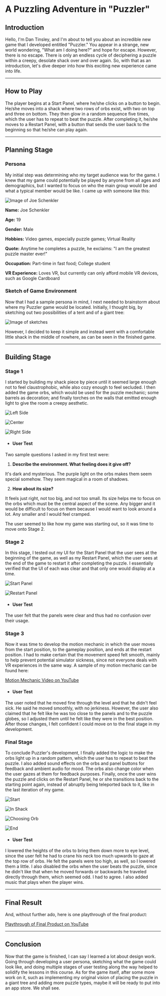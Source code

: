 # A Puzzling Adventure in "Puzzler"

## Introduction

Hello, I'm Dan Tinsley, and I'm about to tell you about an incredible new game that I developed entitled "Puzzler." You appear in a strange, new world wondering, "What am I doing here?" and hope for escape. However, there is no escape. There is only an endless cycle of deciphering a puzzle within a creepy, desolate shack over and over again. So, with that as an introduction, let's dive deeper into how this exciting new experience came into life.

---

## How to Play

The player begins at a Start Panel, where he/she clicks on a button to begin. He/she moves into a shack where two rows of orbs exist, with two on top and three on bottom. They then glow in a random sequence five times, which the user has to repeat to beat the puzzle. After completing it, he/she moves to a Restart Panel, with a button that sends the user back to the beginning so that he/she can play again.

---

## Planning Stage
### Persona

My initial step was determining who my target audience was for the game. I knew that my game could potentially be played by anyone from all ages and demographics, but I wanted to focus on who the main group would be and what a typical member would be like. I came up with someone like this:

![Image of Joe Schenkler](persona-student.jpg)

**Name:** Joe Schenkler

**Age:** 19

**Gender:** Male

**Hobbies:** Video games, especially puzzle games; Virtual Reality

**Quote:** Anytime he completes a puzzle, he exclaims: "I am the greatest puzzle master ever!"

**Occupation:** Part-time in fast food; College student

**VR Experience:** Loves VR, but currently can only afford mobile VR devices, such as Google Cardboard

### Sketch of Game Environment

Now that I had a sample persona in mind, I next needed to brainstorm about where my Puzzler game would be located. Initially, I thought big, by sketching out two possibilities of a tent and of a giant tree:

![Image of sketches](puzzler-sketches.jpg)

However, I decided to keep it simple and instead went with a comfortable little shack in the middle of nowhere, as can be seen in the finished game.

---

## Building Stage
### Stage 1

I started by building my shack piece by piece until it seemed large enough not to feel claustrophobic, while also cozy enough to feel secluded. I then added the game orbs, which would be used for the puzzle mechanic; some barrels as decoration; and finally torches on the walls that emitted enough light to give the room a creepy aesthetic.

![Left Side](Screenshot_20170825-222500.png)

![Center](Screenshot_20170825-222527.png)

![Right Side](Screenshot_20170825-222537.png)

* #### User Test
Two sample questions I asked in my first test were:
 1. **Describe the environment. What feeling does it give off?**

   It's dark and mysterious. The purple light on the orbs makes them seem special somehow. They seem magical in a room of shadows.

 2. **How about its size?**

   It feels just right, not too big, and not too small. Its size helps me to focus on the orbs which must be the central aspect of the scene. Any bigger and it would be difficult to focus on them because I would want to look around a lot. Any smaller and I would feel cramped.

 The user seemed to like how my game was starting out, so it was time to move onto Stage 2.

### Stage 2

In this stage, I tested out my UI for the Start Panel that the user sees at the beginning of the game, as well as my Restart Panel, which the user sees at the end of the game to restart it after completing the puzzle. I essentially verified that the UI of each was clear and that only one would display at a time.

![Start Panel](Screenshot_20170828-221440.png)

![Restart Panel](Screenshot_20170828-221452.png)

* #### User Test
The user felt that the panels were clear and thus had no confusion over their usage.

### Stage 3

Now it was time to develop the motion mechanic in which the user moves from the start position, to the gameplay position, and ends at the restart position. I had to make certain that the movement speed felt smooth, mainly to help prevent potential simulator sickness, since not everyone deals with VR experiences in the same way. A sample of my motion mechanic can be found here:

[Motion Mechanic Video on YouTube](https://youtu.be/LhbmNCU8yco)

* #### User Test
The user noted that he moved fine through the level and that he didn't feel sick. He said he moved smoothly, with no jerkiness. However, the user also claimed that he felt like he was too close to the panels and to the puzzle globes, so I adjusted them until he felt like they were in the best position. After those changes, I felt confident I could move on to the final stage in my development.

### Final Stage

To conclude Puzzler's development, I finally added the logic to make the orbs light up in a random pattern, which the user has to repeat to beat the puzzle. I also added sound effects on the orbs and panel buttons for feedback and ambient audio for mood. The orbs also change color when the user gazes at them for feedback purposes. Finally, once the user wins the puzzle and clicks on the Restart Panel, he or she transitions back to the starting point again, instead of abruptly being teleported back to it, like in the last iteration of my game.

![Start](Screenshot_20170905-020636.png)

![In Shack](Screenshot_20170905-020647.png)

![Choosing Orb](Screenshot_20170905-021421.png)

![End](Screenshot_20170905-020845.png)

* #### User Test
I lowered the heights of the orbs to bring them down more to eye level, since the user felt he had to crane his neck too much upwards to gaze at the top row of orbs. He felt the panels were too high, as well, so I lowered them a little. I also disabled the orbs when the user beats the puzzle, since he didn't like that when he moved forwards or backwards he traveled directly through them, which seemed odd. I had to agree. I also added music that plays when the player wins.

---

## Final Result

And, without further ado, here is one playthrough of the final product:

[Playthrough of Final Product on YouTube](https://youtu.be/K4_CFhI6YFg)

---

## Conclusion

Now that the game is finished, I can say I learned a lot about design work. Going through developing a user persona, sketching what the game could look like, and doing multiple stages of user testing along the way helped to solidify the lessons in this course. As for the game itself, after some more work on it, such as implementing my original vision of placing the puzzle in a giant tree and adding more puzzle types, maybe it will be ready to put into an app store. We shall see.